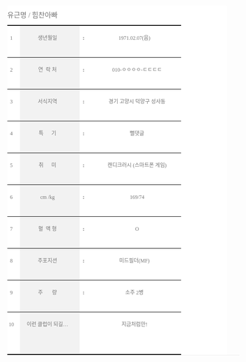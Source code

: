 <div class="entry-content" style="margin: 0px; padding: 0px; border: 0px; font-size: 14px; vertical-align: baseline; line-height: 1.714285714; color: rgb(68, 68, 68); font-family: 'Open Sans', Helvetica, Arial, sans-serif; background-color: rgb(255, 255, 255);"><table width="390" border="0" cellspacing="0" cellpadding="0" style="margin: 0px 0px 1.714285714rem; padding: 0px; border-width: 0px 0px 1px; border-bottom-style: solid; border-bottom-color: rgb(237, 237, 237); font-size: 0.857142857rem; vertical-align: baseline; border-collapse: collapse; border-spacing: 0px; color: rgb(117, 117, 117); line-height: 2; width: 400pt;"><tbody style="margin: 0px; padding: 0px; border: 0px; font-size: 12px; vertical-align: baseline;"><tr style="margin: 0px; padding: 0px; border: 0px; vertical-align: baseline; height: 17.25pt;"><td class="xl77" colspan="4" width="390" height="23" style="margin: 0px; padding: 6px 10px 6px 0px; border-bottom-width: 1.5pt; border-bottom-style: solid; border-color: rgb(240, 240, 240) rgb(240, 240, 240) windowtext; font-size: 12px; vertical-align: baseline; background-color: transparent; width: 292pt; height: 17.25pt;"><span style="margin: 0px; padding: 0px; border: 0px; font-size: medium; vertical-align: baseline; font-family: 나눔바른고딕;">유근명 / 힘찬아빠</span></td></tr><tr style="margin: 0px; padding: 0px; border: 0px; vertical-align: baseline; height: 17.25pt;"><td class="xl66" height="23" style="margin: 0px; padding: 6px 10px 6px 0px; border-bottom-width: 0.5pt; border-bottom-style: solid; border-color: windowtext rgb(240, 240, 240); font-size: 12px; vertical-align: baseline; background-color: transparent; height: 17.25pt;"><p align="center" style="margin-bottom: 1.714285714rem; border: 0px; vertical-align: baseline; line-height: 1.714285714;"><span style="margin: 0px; padding: 0px; border: 0px; vertical-align: baseline; font-family: 나눔바른고딕;">1</span></p></td><td class="xl74" style="margin: 0px; padding: 6px 10px 6px 0px; border-bottom-width: 0.5pt; border-bottom-style: solid; border-color: windowtext rgb(240, 240, 240); font-size: 12px; vertical-align: baseline; background-color: rgb(242, 242, 242);"><p align="center" style="margin-bottom: 1.714285714rem; border: 0px; vertical-align: baseline; line-height: 1.714285714;"><span style="margin: 0px; padding: 0px; border: 0px; vertical-align: baseline; font-family: 나눔바른고딕;">생년월일</span></p></td><td class="xl67" style="margin: 0px; padding: 6px 10px 6px 0px; border-bottom-width: 0.5pt; border-bottom-style: solid; border-color: windowtext rgb(240, 240, 240); font-size: 12px; vertical-align: baseline; background-color: transparent;"><p align="center" style="margin-bottom: 1.714285714rem; border: 0px; vertical-align: baseline; line-height: 1.714285714;"><strong style="margin: 0px; padding: 0px; border: 0px; vertical-align: baseline;"><span style="margin: 0px; padding: 0px; border: 0px; vertical-align: baseline; font-family: 나눔바른고딕;">:</span></strong></p></td><td class="xl68" style="margin: 0px; padding: 6px 10px 6px 0px; border-bottom-width: 0.5pt; border-bottom-style: solid; border-color: windowtext rgb(240, 240, 240); font-size: 12px; vertical-align: baseline; background-color: transparent;"><p align="center" style="margin-bottom: 1.714285714rem; border: 0px; vertical-align: baseline; line-height: 1.714285714;"><span style="margin: 0px; padding: 0px; border: 0px; vertical-align: baseline; font-family: 나눔바른고딕;">1971.02.07(음)　</span></p></td></tr><tr style="margin: 0px; padding: 0px; border: 0px; vertical-align: baseline; height: 16.5pt;"><td class="xl69" height="22" style="margin: 0px; padding: 6px 10px 6px 0px; border-bottom-width: 0.5pt; border-bottom-style: solid; border-color: windowtext rgb(240, 240, 240); font-size: 12px; vertical-align: baseline; background-color: transparent; height: 16.5pt;"><p align="center" style="margin-bottom: 1.714285714rem; border: 0px; vertical-align: baseline; line-height: 1.714285714;"><span style="margin: 0px; padding: 0px; border: 0px; vertical-align: baseline; font-family: 나눔바른고딕;">2</span></p></td><td class="xl75" style="margin: 0px; padding: 6px 10px 6px 0px; border-bottom-width: 0.5pt; border-bottom-style: solid; border-color: windowtext rgb(240, 240, 240); font-size: 12px; vertical-align: baseline; background-color: rgb(242, 242, 242);"><p align="center" style="margin-bottom: 1.714285714rem; border: 0px; vertical-align: baseline; line-height: 1.714285714;"><span style="margin: 0px; padding: 0px; border: 0px; vertical-align: baseline; font-family: 나눔바른고딕;">연<span style="margin: 0px; padding: 0px; border: 0px; vertical-align: baseline;">&nbsp;&nbsp;</span>락 처</span></p></td><td class="xl70" style="margin: 0px; padding: 6px 10px 6px 0px; border-bottom-width: 0.5pt; border-bottom-style: solid; border-color: windowtext rgb(240, 240, 240); font-size: 12px; vertical-align: baseline; background-color: transparent;"><p align="center" style="margin-bottom: 1.714285714rem; border: 0px; vertical-align: baseline; line-height: 1.714285714;"><strong style="margin: 0px; padding: 0px; border: 0px; vertical-align: baseline;"><span style="margin: 0px; padding: 0px; border: 0px; vertical-align: baseline; font-family: 나눔바른고딕;">:</span></strong></p></td><td class="xl71" style="margin: 0px; padding: 6px 10px 6px 0px; border-bottom-width: 0.5pt; border-bottom-style: solid; border-color: windowtext rgb(240, 240, 240); font-size: 12px; vertical-align: baseline; background-color: transparent;"><p align="center" style="margin-bottom: 1.714285714rem; border: 0px; vertical-align: baseline; line-height: 1.714285714;"><span style="margin: 0px; padding: 0px; border: 0px; vertical-align: baseline; font-family: 나눔바른고딕;">　010-ㅇㅇㅇㅇ-ㄷㄷㄷㄷ</span></p></td></tr><tr style="margin: 0px; padding: 0px; border: 0px; vertical-align: baseline; height: 16.5pt;"><td class="xl69" height="22" style="margin: 0px; padding: 6px 10px 6px 0px; border-bottom-width: 0.5pt; border-bottom-style: solid; border-color: windowtext rgb(240, 240, 240); font-size: 12px; vertical-align: baseline; background-color: transparent; height: 16.5pt;"><p align="center" style="margin-bottom: 1.714285714rem; border: 0px; vertical-align: baseline; line-height: 1.714285714;"><span style="margin: 0px; padding: 0px; border: 0px; vertical-align: baseline; font-family: 나눔바른고딕;">3</span></p></td><td class="xl75" style="margin: 0px; padding: 6px 10px 6px 0px; border-bottom-width: 0.5pt; border-bottom-style: solid; border-color: windowtext rgb(240, 240, 240); font-size: 12px; vertical-align: baseline; background-color: rgb(242, 242, 242);"><p align="center" style="margin-bottom: 1.714285714rem; border: 0px; vertical-align: baseline; line-height: 1.714285714;"><span style="margin: 0px; padding: 0px; border: 0px; vertical-align: baseline; font-family: 나눔바른고딕;">서식지역</span></p></td><td class="xl70" style="margin: 0px; padding: 6px 10px 6px 0px; border-bottom-width: 0.5pt; border-bottom-style: solid; border-color: windowtext rgb(240, 240, 240); font-size: 12px; vertical-align: baseline; background-color: transparent;"><p align="center" style="margin-bottom: 1.714285714rem; border: 0px; vertical-align: baseline; line-height: 1.714285714;"><strong style="margin: 0px; padding: 0px; border: 0px; vertical-align: baseline;"><span style="margin: 0px; padding: 0px; border: 0px; vertical-align: baseline; font-family: 나눔바른고딕;">:</span></strong></p></td><td class="xl71" style="margin: 0px; padding: 6px 10px 6px 0px; border-bottom-width: 0.5pt; border-bottom-style: solid; border-color: windowtext rgb(240, 240, 240); font-size: 12px; vertical-align: baseline; background-color: transparent;"><p align="center" style="margin-bottom: 1.714285714rem; border: 0px; vertical-align: baseline; line-height: 1.714285714;"><span style="margin: 0px; padding: 0px; border: 0px; vertical-align: baseline; font-family: 나눔바른고딕;">　경기 고양시 덕양구 성사동</span></p></td></tr><tr style="margin: 0px; padding: 0px; border: 0px; vertical-align: baseline; height: 16.5pt;"><td class="xl69" height="22" style="margin: 0px; padding: 6px 10px 6px 0px; border-bottom-width: 0.5pt; border-bottom-style: solid; border-color: windowtext rgb(240, 240, 240); font-size: 12px; vertical-align: baseline; background-color: transparent; height: 16.5pt;"><p align="center" style="margin-bottom: 1.714285714rem; border: 0px; vertical-align: baseline; line-height: 1.714285714;"><span style="margin: 0px; padding: 0px; border: 0px; vertical-align: baseline; font-family: 나눔바른고딕;">4</span></p></td><td class="xl75" style="margin: 0px; padding: 6px 10px 6px 0px; border-bottom-width: 0.5pt; border-bottom-style: solid; border-color: windowtext rgb(240, 240, 240); font-size: 12px; vertical-align: baseline; background-color: rgb(242, 242, 242);"><p align="center" style="margin-bottom: 1.714285714rem; border: 0px; vertical-align: baseline; line-height: 1.714285714;"><span style="margin: 0px; padding: 0px; border: 0px; vertical-align: baseline; font-family: 나눔바른고딕;">특<span style="margin: 0px; padding: 0px; border: 0px; vertical-align: baseline;">&nbsp;&nbsp;&nbsp;&nbsp;&nbsp;&nbsp;</span>기</span></p></td><td class="xl70" style="margin: 0px; padding: 6px 10px 6px 0px; border-bottom-width: 0.5pt; border-bottom-style: solid; border-color: windowtext rgb(240, 240, 240); font-size: 12px; vertical-align: baseline; background-color: transparent;"><p align="center" style="margin-bottom: 1.714285714rem; border: 0px; vertical-align: baseline; line-height: 1.714285714;"><strong style="margin: 0px; padding: 0px; border: 0px; vertical-align: baseline;"><span style="margin: 0px; padding: 0px; border: 0px; vertical-align: baseline; font-family: 나눔바른고딕;">:</span></strong></p></td><td class="xl71" style="margin: 0px; padding: 6px 10px 6px 0px; border-bottom-width: 0.5pt; border-bottom-style: solid; border-color: windowtext rgb(240, 240, 240); font-size: 12px; vertical-align: baseline; background-color: transparent;"><p align="center" style="margin-bottom: 1.714285714rem; border: 0px; vertical-align: baseline; line-height: 1.714285714;"><span style="margin: 0px; padding: 0px; border: 0px; vertical-align: baseline; font-family: 나눔바른고딕;">　뻘댓글</span></p></td></tr><tr style="margin: 0px; padding: 0px; border: 0px; vertical-align: baseline; height: 16.5pt;"><td class="xl69" height="22" style="margin: 0px; padding: 6px 10px 6px 0px; border-bottom-width: 0.5pt; border-bottom-style: solid; border-color: windowtext rgb(240, 240, 240); font-size: 12px; vertical-align: baseline; background-color: transparent; height: 16.5pt;"><p align="center" style="margin-bottom: 1.714285714rem; border: 0px; vertical-align: baseline; line-height: 1.714285714;"><span style="margin: 0px; padding: 0px; border: 0px; vertical-align: baseline; font-family: 나눔바른고딕;">5</span></p></td><td class="xl75" style="margin: 0px; padding: 6px 10px 6px 0px; border-bottom-width: 0.5pt; border-bottom-style: solid; border-color: windowtext rgb(240, 240, 240); font-size: 12px; vertical-align: baseline; background-color: rgb(242, 242, 242);"><p align="center" style="margin-bottom: 1.714285714rem; border: 0px; vertical-align: baseline; line-height: 1.714285714;"><span style="margin: 0px; padding: 0px; border: 0px; vertical-align: baseline; font-family: 나눔바른고딕;">취<span style="margin: 0px; padding: 0px; border: 0px; vertical-align: baseline;">&nbsp;&nbsp;&nbsp;&nbsp;&nbsp;&nbsp;</span>미</span></p></td><td class="xl70" style="margin: 0px; padding: 6px 10px 6px 0px; border-bottom-width: 0.5pt; border-bottom-style: solid; border-color: windowtext rgb(240, 240, 240); font-size: 12px; vertical-align: baseline; background-color: transparent;"><p align="center" style="margin-bottom: 1.714285714rem; border: 0px; vertical-align: baseline; line-height: 1.714285714;"><strong style="margin: 0px; padding: 0px; border: 0px; vertical-align: baseline;"><span style="margin: 0px; padding: 0px; border: 0px; vertical-align: baseline; font-family: 나눔바른고딕;">:</span></strong></p></td><td class="xl71" style="margin: 0px; padding: 6px 10px 6px 0px; border-bottom-width: 0.5pt; border-bottom-style: solid; border-color: windowtext rgb(240, 240, 240); font-size: 12px; vertical-align: baseline; background-color: transparent;"><p align="center" style="margin-bottom: 1.714285714rem; border: 0px; vertical-align: baseline; line-height: 1.714285714;"><span style="margin: 0px; padding: 0px; border: 0px; vertical-align: baseline; font-family: 나눔바른고딕;">　캔디크러시 (스마트폰 게임)</span></p></td></tr><tr style="margin: 0px; padding: 0px; border: 0px; vertical-align: baseline; height: 16.5pt;"><td class="xl69" height="22" style="margin: 0px; padding: 6px 10px 6px 0px; border-bottom-width: 0.5pt; border-bottom-style: solid; border-color: windowtext rgb(240, 240, 240); font-size: 12px; vertical-align: baseline; background-color: transparent; height: 16.5pt;"><p align="center" style="margin-bottom: 1.714285714rem; border: 0px; vertical-align: baseline; line-height: 1.714285714;"><span style="margin: 0px; padding: 0px; border: 0px; vertical-align: baseline; font-family: 나눔바른고딕;">6</span></p></td><td class="xl75" style="margin: 0px; padding: 6px 10px 6px 0px; border-bottom-width: 0.5pt; border-bottom-style: solid; border-color: windowtext rgb(240, 240, 240); font-size: 12px; vertical-align: baseline; background-color: rgb(242, 242, 242);"><p align="center" style="margin-bottom: 1.714285714rem; border: 0px; vertical-align: baseline; line-height: 1.714285714;"><span style="margin: 0px; padding: 0px; border: 0px; vertical-align: baseline; font-family: 나눔바른고딕;">cm /kg</span></p></td><td class="xl70" style="margin: 0px; padding: 6px 10px 6px 0px; border-bottom-width: 0.5pt; border-bottom-style: solid; border-color: windowtext rgb(240, 240, 240); font-size: 12px; vertical-align: baseline; background-color: transparent;"><p align="center" style="margin-bottom: 1.714285714rem; border: 0px; vertical-align: baseline; line-height: 1.714285714;"><strong style="margin: 0px; padding: 0px; border: 0px; vertical-align: baseline;"><span style="margin: 0px; padding: 0px; border: 0px; vertical-align: baseline; font-family: 나눔바른고딕;">:</span></strong></p></td><td class="xl71" style="margin: 0px; padding: 6px 10px 6px 0px; border-bottom-width: 0.5pt; border-bottom-style: solid; border-color: windowtext rgb(240, 240, 240); font-size: 12px; vertical-align: baseline; background-color: transparent;"><p align="center" style="margin-bottom: 1.714285714rem; border: 0px; vertical-align: baseline; line-height: 1.714285714;"><span style="margin: 0px; padding: 0px; border: 0px; vertical-align: baseline; font-family: 나눔바른고딕;">　169/74</span></p></td></tr><tr style="margin: 0px; padding: 0px; border: 0px; vertical-align: baseline; height: 16.5pt;"><td class="xl69" height="22" style="margin: 0px; padding: 6px 10px 6px 0px; border-bottom-width: 0.5pt; border-bottom-style: solid; border-color: windowtext rgb(240, 240, 240); font-size: 12px; vertical-align: baseline; background-color: transparent; height: 16.5pt;"><p align="center" style="margin-bottom: 1.714285714rem; border: 0px; vertical-align: baseline; line-height: 1.714285714;"><span style="margin: 0px; padding: 0px; border: 0px; vertical-align: baseline; font-family: 나눔바른고딕;">7</span></p></td><td class="xl75" style="margin: 0px; padding: 6px 10px 6px 0px; border-bottom-width: 0.5pt; border-bottom-style: solid; border-color: windowtext rgb(240, 240, 240); font-size: 12px; vertical-align: baseline; background-color: rgb(242, 242, 242);"><p align="center" style="margin-bottom: 1.714285714rem; border: 0px; vertical-align: baseline; line-height: 1.714285714;"><span style="margin: 0px; padding: 0px; border: 0px; vertical-align: baseline; font-family: 나눔바른고딕;">혈<span style="margin: 0px; padding: 0px; border: 0px; vertical-align: baseline;">&nbsp;&nbsp;</span>액 형</span></p></td><td class="xl70" style="margin: 0px; padding: 6px 10px 6px 0px; border-bottom-width: 0.5pt; border-bottom-style: solid; border-color: windowtext rgb(240, 240, 240); font-size: 12px; vertical-align: baseline; background-color: transparent;"><p align="center" style="margin-bottom: 1.714285714rem; border: 0px; vertical-align: baseline; line-height: 1.714285714;"><strong style="margin: 0px; padding: 0px; border: 0px; vertical-align: baseline;"><span style="margin: 0px; padding: 0px; border: 0px; vertical-align: baseline; font-family: 나눔바른고딕;">:</span></strong></p></td><td class="xl71" style="margin: 0px; padding: 6px 10px 6px 0px; border-bottom-width: 0.5pt; border-bottom-style: solid; border-color: windowtext rgb(240, 240, 240); font-size: 12px; vertical-align: baseline; background-color: transparent;"><p align="center" style="margin-bottom: 1.714285714rem; border: 0px; vertical-align: baseline; line-height: 1.714285714;"><span style="margin: 0px; padding: 0px; border: 0px; vertical-align: baseline; font-family: 나눔바른고딕;">　O</span></p></td></tr><tr style="margin: 0px; padding: 0px; border: 0px; vertical-align: baseline; height: 16.5pt;"><td class="xl69" height="22" style="margin: 0px; padding: 6px 10px 6px 0px; border-bottom-width: 0.5pt; border-bottom-style: solid; border-color: windowtext rgb(240, 240, 240); font-size: 12px; vertical-align: baseline; background-color: transparent; height: 16.5pt;"><p align="center" style="margin-bottom: 1.714285714rem; border: 0px; vertical-align: baseline; line-height: 1.714285714;"><span style="margin: 0px; padding: 0px; border: 0px; vertical-align: baseline; font-family: 나눔바른고딕;">8</span></p></td><td class="xl75" style="margin: 0px; padding: 6px 10px 6px 0px; border-bottom-width: 0.5pt; border-bottom-style: solid; border-color: windowtext rgb(240, 240, 240); font-size: 12px; vertical-align: baseline; background-color: rgb(242, 242, 242);"><p align="center" style="margin-bottom: 1.714285714rem; border: 0px; vertical-align: baseline; line-height: 1.714285714;"><span style="margin: 0px; padding: 0px; border: 0px; vertical-align: baseline; font-family: 나눔바른고딕;">주포지션</span></p></td><td class="xl70" style="margin: 0px; padding: 6px 10px 6px 0px; border-bottom-width: 0.5pt; border-bottom-style: solid; border-color: windowtext rgb(240, 240, 240); font-size: 12px; vertical-align: baseline; background-color: transparent;"><p align="center" style="margin-bottom: 1.714285714rem; border: 0px; vertical-align: baseline; line-height: 1.714285714;"><strong style="margin: 0px; padding: 0px; border: 0px; vertical-align: baseline;"><span style="margin: 0px; padding: 0px; border: 0px; vertical-align: baseline; font-family: 나눔바른고딕;">:</span></strong></p></td><td class="xl71" style="margin: 0px; padding: 6px 10px 6px 0px; border-bottom-width: 0.5pt; border-bottom-style: solid; border-color: windowtext rgb(240, 240, 240); font-size: 12px; vertical-align: baseline; background-color: transparent;"><p align="center" style="margin-bottom: 1.714285714rem; border: 0px; vertical-align: baseline; line-height: 1.714285714;"><span style="margin: 0px; padding: 0px; border: 0px; vertical-align: baseline; font-family: 나눔바른고딕;">미드필더(MF)</span></p></td></tr><tr style="margin: 0px; padding: 0px; border: 0px; vertical-align: baseline; height: 16.5pt;"><td class="xl69" height="22" style="margin: 0px; padding: 6px 10px 6px 0px; border-bottom-width: 0.5pt; border-bottom-style: solid; border-color: windowtext rgb(240, 240, 240); font-size: 12px; vertical-align: baseline; background-color: transparent; height: 16.5pt;"><p align="center" style="margin-bottom: 1.714285714rem; border: 0px; vertical-align: baseline; line-height: 1.714285714;"><span style="margin: 0px; padding: 0px; border: 0px; vertical-align: baseline; font-family: 나눔바른고딕;">9</span></p></td><td class="xl75" style="margin: 0px; padding: 6px 10px 6px 0px; border-bottom-width: 0.5pt; border-bottom-style: solid; border-color: windowtext rgb(240, 240, 240); font-size: 12px; vertical-align: baseline; background-color: rgb(242, 242, 242);"><p align="center" style="margin-bottom: 1.714285714rem; border: 0px; vertical-align: baseline; line-height: 1.714285714;"><span style="margin: 0px; padding: 0px; border: 0px; vertical-align: baseline; font-family: 나눔바른고딕;">주<span style="margin: 0px; padding: 0px; border: 0px; vertical-align: baseline;">&nbsp;&nbsp;&nbsp;&nbsp;&nbsp;&nbsp;&nbsp;</span>량</span></p></td><td class="xl70" style="margin: 0px; padding: 6px 10px 6px 0px; border-bottom-width: 0.5pt; border-bottom-style: solid; border-color: windowtext rgb(240, 240, 240); font-size: 12px; vertical-align: baseline; background-color: transparent;"><p align="center" style="margin-bottom: 1.714285714rem; border: 0px; vertical-align: baseline; line-height: 1.714285714;"><strong style="margin: 0px; padding: 0px; border: 0px; vertical-align: baseline;"><span style="margin: 0px; padding: 0px; border: 0px; vertical-align: baseline; font-family: 나눔바른고딕;">:</span></strong></p></td><td class="xl71" style="margin: 0px; padding: 6px 10px 6px 0px; border-bottom-width: 0.5pt; border-bottom-style: solid; border-color: windowtext rgb(240, 240, 240); font-size: 12px; vertical-align: baseline; background-color: transparent;"><p align="center" style="margin-bottom: 1.714285714rem; border: 0px; vertical-align: baseline; line-height: 1.714285714;"><span style="margin: 0px; padding: 0px; border: 0px; vertical-align: baseline; font-family: 나눔바른고딕;">소주 2병</span></p></td></tr><tr style="margin: 0px; padding: 0px; border: 0px; vertical-align: baseline; height: 17.25pt;"><td class="xl72" height="23" style="margin: 0px; padding: 6px 10px 6px 0px; border-bottom-width: 1.5pt; border-bottom-style: solid; border-color: windowtext rgb(240, 240, 240); font-size: 12px; vertical-align: baseline; background-color: transparent; height: 17.25pt;"><p align="center" style="margin-bottom: 1.714285714rem; border: 0px; vertical-align: baseline; line-height: 1.714285714;"><span style="margin: 0px; padding: 0px; border: 0px; vertical-align: baseline; font-family: 나눔바른고딕;">10</span></p></td><td class="xl76" style="margin: 0px; padding: 6px 10px 6px 0px; border-bottom-width: 1.5pt; border-bottom-style: solid; border-color: windowtext rgb(240, 240, 240); font-size: 12px; vertical-align: baseline; background-color: rgb(242, 242, 242);"><p align="center" style="margin-bottom: 1.714285714rem; border: 0px; vertical-align: baseline; line-height: 1.714285714;"><span style="margin: 0px; padding: 0px; border: 0px; vertical-align: baseline; font-family: 나눔바른고딕;">이런 클럽이 되길…</span></p></td><td class="xl73" style="margin: 0px; padding: 6px 10px 6px 0px; border-bottom-width: 1.5pt; border-bottom-style: solid; border-color: windowtext rgb(240, 240, 240); font-size: 12px; vertical-align: baseline; background-color: transparent;"><p align="center" style="margin-bottom: 1.714285714rem; border: 0px; vertical-align: baseline; line-height: 1.714285714;"><span style="margin: 0px; padding: 0px; border: 0px; vertical-align: baseline; font-family: 나눔바른고딕;">　</span></p></td><td class="xl73" style="margin: 0px; padding: 6px 10px 6px 0px; border-bottom-width: 1.5pt; border-bottom-style: solid; border-color: windowtext rgb(240, 240, 240); font-size: 12px; vertical-align: baseline; background-color: transparent;"><p align="center" style="margin-bottom: 1.714285714rem; border: 0px; vertical-align: baseline; line-height: 1.714285714;"><span style="margin: 0px; padding: 0px; border: 0px; vertical-align: baseline; font-family: 나눔바른고딕;">지금처럼만!</span></p><div><span style="margin: 0px; padding: 0px; border: 0px; vertical-align: baseline; font-family: 나눔바른고딕;"><br></span></div></td></tr></tbody></table></div></div>
